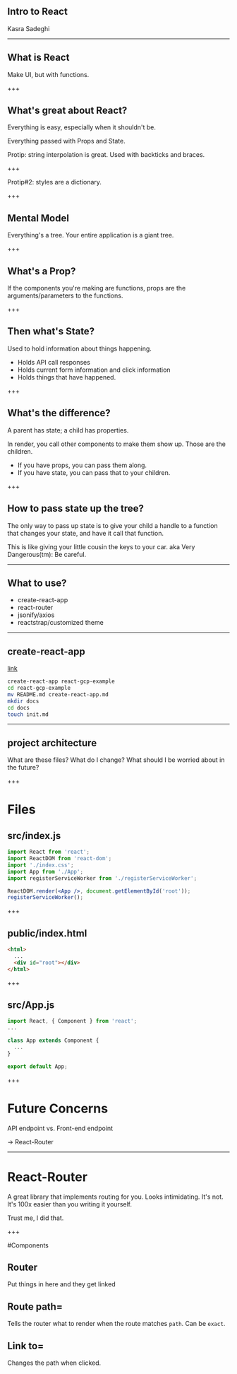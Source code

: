 ## Intro to React
Kasra Sadeghi

---

## What is React
Make UI, but with functions.

+++

## What's great about React?

Everything is easy, especially when it shouldn't be.

Everything passed with Props and State.

Protip: string interpolation is great.
Used with backticks and braces.

+++ 

Protip#2: styles are a dictionary. 

+++ 

## Mental Model
Everything's a tree. Your entire application is a giant tree.

+++

## What's a Prop?
If the components you're making are functions, props are the
arguments/parameters to the functions.

+++ 

## Then what's State?
Used to hold information about things happening. 
 - Holds API call responses
 - Holds current form information and click information
 - Holds things that have happened.

+++

## What's the difference?
A parent has state; a child has properties.

In render, you call other components to make them show up. Those are
the children. 
 - If you have props, you can pass them along.
 - If you have state, you can pass that to your children.
 
+++

## How to pass state up the tree?

The only way to pass up state is to give your child a handle to a
function that changes your state, and have it call that function.

This is like giving your little cousin the keys to your car. 
aka Very Dangerous(tm): Be careful.

--- 

## What to use?

- create-react-app
- react-router
- jsonify/axios
- reactstrap/customized theme

--- 

## create-react-app

[link](https://github.com/kasrasadeghi/react-gcp-example/blob/master/docs/init.md)

```bash
create-react-app react-gcp-example
cd react-gcp-example
mv README.md create-react-app.md
mkdir docs
cd docs
touch init.md
```

--- 

## project architecture

What are these files?
What do I change?
What should I be worried about in the future?

+++

# Files

## src/index.js

```jsx
import React from 'react';
import ReactDOM from 'react-dom';
import './index.css';
import App from './App';
import registerServiceWorker from './registerServiceWorker';

ReactDOM.render(<App />, document.getElementById('root'));
registerServiceWorker();
```

+++

## public/index.html

```html
<html>
  ...
  <div id="root"></div>
</html>
```

+++ 

## src/App.js

```jsx
import React, { Component } from 'react';
...

class App extends Component {
  ...
}

export default App;
```

+++ 

# Future Concerns

API endpoint vs. Front-end endpoint

-> React-Router

---

# React-Router

A great library that implements routing for you.
Looks intimidating. It's not. It's 100x easier than you writing it
yourself.

Trust me, I did that.

+++

#Components

## Router
Put things in here and they get linked

## Route path=
Tells the router what to render when the route matches `path`.
Can be `exact`.

## Link to=
Changes the path when clicked.
